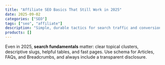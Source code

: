 ```yaml
---
title: "Affiliate SEO Basics That Still Work in 2025"
date: 2025-09-02
categories: ["SEO"]
tags: ["seo", "affiliate"]
description: "Simple, durable tactics for search traffic and conversions."
products: []
---
```


Even in 2025, **search fundamentals** matter: clear topical clusters, descriptive slugs, helpful tables, and fast pages. Use schema for Articles, FAQs, and Breadcrumbs, and always include a transparent disclosure.
